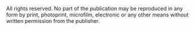 All rights reserved. No part of the publication may be reproduced in any form by print, photoprint, microfilm, electronic or any other means without written permission from the publisher.
